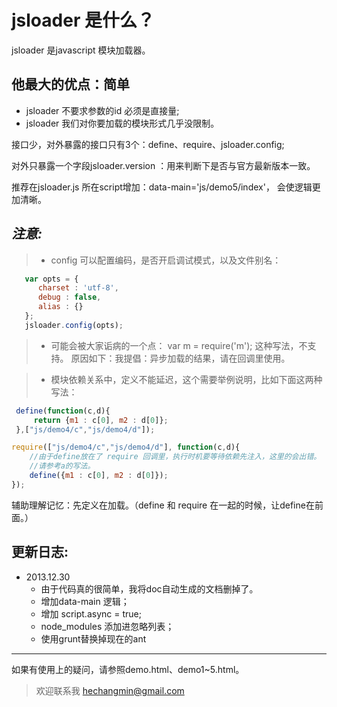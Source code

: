 jsloader 是什么？
===========================

  jsloader 是javascript 模块加载器。


他最大的优点：简单
------------------------

* jsloader 不要求参数的id 必须是直接量;
* jsloader 我们对你要加载的模块形式几乎没限制。

接口少，对外暴露的接口只有3个：define、require、jsloader.config;

对外只暴露一个字段jsloader.version ：用来判断下是否与官方最新版本一致。

推荐在jsloader.js 所在script增加：data-main='js/demo5/index'， 会使逻辑更加清晰。

_注意:_
---------------------------
> * config 可以配置编码，是否开启调试模式，以及文件别名：
```js
   var opts = {
      charset : 'utf-8',
      debug : false,
      alias : {}
   };
   jsloader.config(opts);
```
> * 可能会被大家诟病的一个点：
    var m = require('m'); 这种写法，不支持。
> 原因如下：我提倡：异步加载的结果，请在回调里使用。

> * 模块依赖关系中，定义不能延迟，这个需要举例说明，比如下面这两种写法：

```js
 define(function(c,d){
     return {m1 : c[0], m2 : d[0]};
 },["js/demo4/c","js/demo4/d"]);
```

```js
require(["js/demo4/c","js/demo4/d"], function(c,d){
    //由于define放在了 require 回调里，执行时机要等待依赖先注入，这里的会出错。
    //请参考a的写法。
    define({m1 : c[0], m2 : d[0]});
});
```
辅助理解记忆：先定义在加载。（define 和 require 在一起的时候，让define在前面。）

更新日志:
---------------------------
* 2013.12.30
   * 由于代码真的很简单，我将doc自动生成的文档删掉了。
   * 增加data-main 逻辑；
   * 增加 script.async = true;
   * node_modules 添加进忽略列表；
   * 使用grunt替换掉现在的ant

--------------------------------

如果有使用上的疑问，请参照demo.html、demo1~5.html。

> 欢迎联系我 [hechangmin@gmail.com](mailto://hechangmin@gmail.com)
